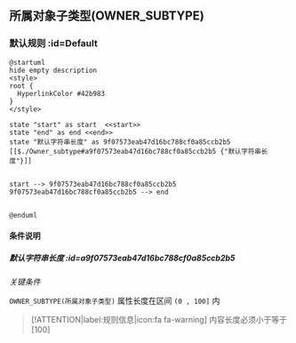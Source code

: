 ## 所属对象子类型(OWNER_SUBTYPE) <!-- {docsify-ignore-all} -->

   

### 默认规则 :id=Default

```plantuml
@startuml
hide empty description
<style>
root {
  HyperlinkColor #42b983
}
</style>

state "start" as start  <<start>>
state "end" as end <<end>>
state "默认字符串长度" as 9f07573eab47d16bc788cf0a85ccb2b5 [[$./Owner_subtype#a9f07573eab47d16bc788cf0a85ccb2b5 {"默认字符串长度"}]]


start --> 9f07573eab47d16bc788cf0a85ccb2b5 
9f07573eab47d16bc788cf0a85ccb2b5 --> end 


@enduml
```

#### 条件说明

##### 默认字符串长度 :id=a9f07573eab47d16bc788cf0a85ccb2b5


*关键条件*


`OWNER_SUBTYPE(所属对象子类型)` 属性长度在区间 `(0 , 100]` 内

> [!ATTENTION|label:规则信息|icon:fa fa-warning]
> 内容长度必须小于等于[100]







